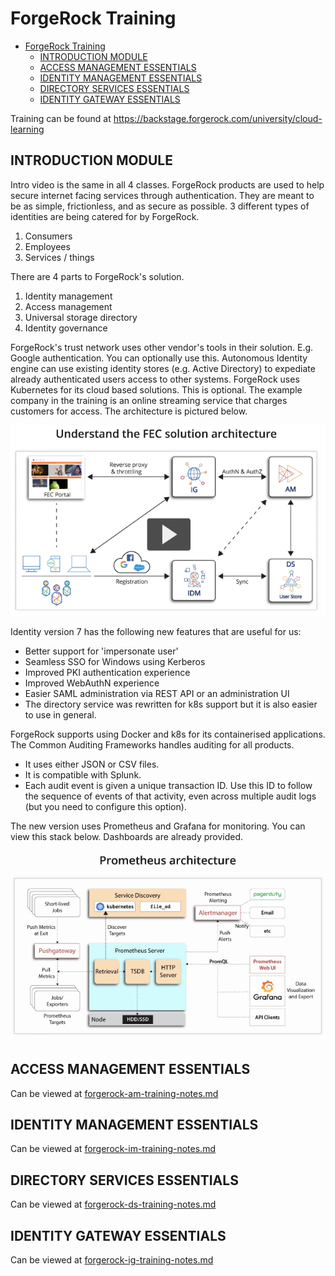 # ForgeRock Training

- [ForgeRock Training](#forgerock-training)
  - [INTRODUCTION MODULE](#introduction-module)
  - [ACCESS MANAGEMENT ESSENTIALS](#access-management-essentials)
  - [IDENTITY MANAGEMENT ESSENTIALS](#identity-management-essentials)
  - [DIRECTORY SERVICES ESSENTIALS](#directory-services-essentials)
  - [IDENTITY GATEWAY ESSENTIALS](#identity-gateway-essentials)

Training can be found at https://backstage.forgerock.com/university/cloud-learning

## INTRODUCTION MODULE

Intro video is the same in all 4 classes.
ForgeRock products are used to help secure internet facing services through authentication. They are meant to be as simple, frictionless, and as secure as possible.
3 different types of identities are being catered for by ForgeRock.
1. Consumers
2. Employees
3. Services / things

There are 4 parts to ForgeRock's solution.
1. Identity management
2. Access management
3. Universal storage directory
4. Identity governance

ForgeRock's trust network uses other vendor's tools in their solution. E.g. Google authentication. You can optionally use this.
Autonomous Identity engine can use existing identity stores (e.g. Active Directory) to expediate already authenticated users access to other systems.
ForgeRock uses Kubernetes for its cloud based solutions. This is optional.
The example company in the training is an online streaming service that charges customers for access. The architecture is pictured below.

![images/forgerock-example-company-architecture.png](images/forgerock-example-company-architecture.png)

Identity version 7 has the following new features that are useful for us:
* Better support for 'impersonate user'
* Seamless SSO for Windows using Kerberos
* Improved PKI authentication experience
* Improved WebAuthN experience
* Easier SAML administration via REST API or an administration UI
* The directory service was rewritten for k8s support but it is also easier to use in general.

ForgeRock supports using Docker and k8s for its containerised applications.
The Common Auditing Frameworks handles auditing for all products.
* It uses either JSON or CSV files.
* It is compatible with Splunk.
* Each audit event is given a unique transaction ID. Use this ID to follow the sequence of events of that activity, even across multiple audit logs (but you need to configure this option).

The new version uses Prometheus and Grafana for monitoring. You can view this stack below. Dashboards are already provided.

![images/prometheus-and-grafana-stack.png](images/prometheus-and-grafana-stack.png)

## ACCESS MANAGEMENT ESSENTIALS

Can be viewed at [forgerock-am-training-notes.md](forgerock-am-training-notes.md)

## IDENTITY MANAGEMENT ESSENTIALS

Can be viewed at [forgerock-im-training-notes.md](forgerock-im-training-notes.md)

## DIRECTORY SERVICES ESSENTIALS

Can be viewed at [forgerock-ds-training-notes.md](forgerock-ds-training-notes.md)

## IDENTITY GATEWAY ESSENTIALS

Can be viewed at [forgerock-ig-training-notes.md](forgerock-ig-training-notes.md)
